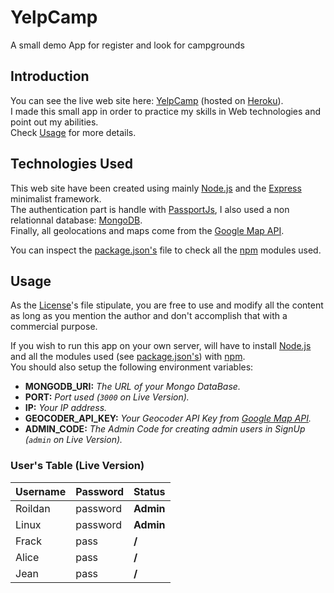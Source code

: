 YelpCamp
========

A small demo App for register and look for campgrounds

Introduction
------------

You can see the live web site here: [YelpCamp](https://yelp-camp-v0.herokuapp.com "YelpCamp")
(hosted on [Heroku](https://heroku.com "Heroku Web Site")).  
I made this small app in order to practice my skills in Web technologies and point out my abilities.  
Check [Usage](https://github.com/Roildan/YelpCamp#usage "Usage") for more details.

Technologies Used
-----------------

This web site have been created using mainly [Node.js](https://nodejs.org/en/ "Node.js")
and the [Express](https://expressjs.com/ "Express") minimalist framework.  
The authentication part is handle with [PassportJs](http://www.passportjs.org/ "PassportJs"),  I also used a non relationnal database: [MongoDB](https://www.mongodb.com/ "MongoDB").  
Finally, all geolocations and maps come from the [Google Map API](https://cloud.google.com/maps-platform/?hl=fr "Google Map API").

You can inspect the [package.json's](https://github.com/Roildan/YelpCamp/blob/master/package.json "package.json")
file to check all the [npm](https://www.npmjs.com/ "NPM") modules used.  

Usage
-----

As the [License](https://github.com/Roildan/YelpCamp/blob/master/LICENSE "License")'s file stipulate, you are free to use and modify all the content as long as you mention the author and don't accomplish that with a commercial purpose.

If you wish to run this app on your own server, will have to install [Node.js](https://nodejs.org/en/ "Node.js") and all the modules used (see [package.json's](https://github.com/Roildan/YelpCamp/blob/master/package.json "package.json")) with [npm](https://www.npmjs.com/ "NPM").  
You should also setup the following environment variables:
  - **MONGODB_URI:**      *The URL of your Mongo DataBase.*
  - **PORT:**             *Port used (`3000` on Live Version).*
  - **IP:**               *Your IP address.*
  - **GEOCODER_API_KEY:** *Your Geocoder API Key from [Google Map API](https://developers.google.com/maps/documentation/geocoding/start "Geocoder API Guide").*
  - **ADMIN_CODE:**       *The Admin Code for creating admin users in SignUp (`admin` on Live Version).*

### User's Table (Live Version) ###
| Username  | Password | Status    |
| --------- | -------- | --------- |
| Roildan   | password | **Admin** |
| Linux     | password | **Admin** |
| Frack     | pass     | **/**     |
| Alice     | pass     | **/**     |
| Jean      | pass     | **/**     |

